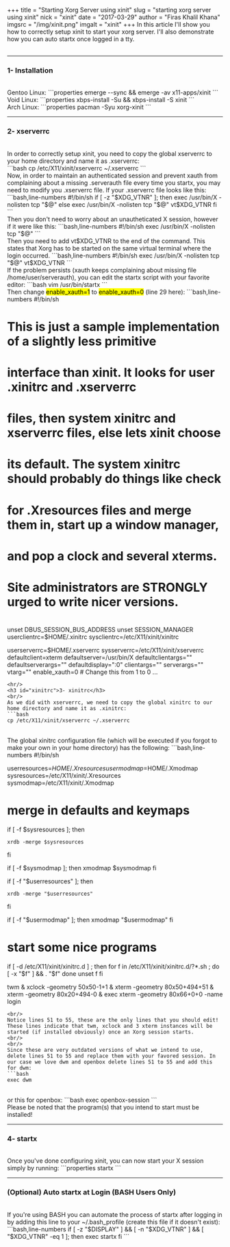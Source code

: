 +++
title = "Starting Xorg Server using xinit"
slug = "starting xorg server using xinit"
nick = "xinit"
date = "2017-03-29"
author = "Firas Khalil Khana"
imgsrc = "/img/xinit.png"
imgalt = "xinit"
+++
In this article I'll show you how to correctly setup xinit to start your xorg server. I'll also demonstrate how you can auto startx once logged in a tty.
<br/>
<br/>
<hr/>
<h3 id="Installation">1- Installation</h3>
<br/>
Gentoo Linux:
```properties
emerge --sync && emerge -av x11-apps/xinit
```
<br/>
Void Linux:
```properties
xbps-install -Su && xbps-install -S xinit
```
<br/>
Arch Linux:
```properties
pacman -Syu xorg-xinit
```
<hr/>
<h3 id="xserverrc">2- xserverrc</h3>
<br/>
In order to correctly setup xinit, you need to copy the global xserverrc to your home directory and name it as .xserverrc:
<br/>
```bash
cp /etc/X11/xinit/xserverrc ~/.xserverrc
```
<br/>
Now, in order to maintain an authenticated session and prevent xauth from complaining about a missing .serverauth file every time you startx, you may need to modify you .xserverrc file. If your .xserverrc file looks like this:
```bash,line-numbers
#!/bin/sh
if [ -z "$XDG_VTNR" ]; then
  exec /usr/bin/X -nolisten tcp "$@"
else
  exec /usr/bin/X -nolisten tcp "$@" vt$XDG_VTNR
fi
```
<br/>
Then you don't need to worry about an unautheticated X session, however if it were like this:
```bash,line-numbers
#!/bin/sh
exec /usr/bin/X -nolisten tcp "$@"
```
<br/>
Then you need to add vt$XDG_VTNR to the end of the command. This states that Xorg has to be started on the same virtual terminal where the login occurred.
```bash,line-numbers
#!/bin/sh
exec /usr/bin/X -nolisten tcp "$@" vt$XDG_VTNR
```
<br/>
If the problem persists (xauth keeps complaining about missing file /home/user/serverauth), you can edit the startx script with your favorite editor:
```bash
vim /usr/bin/startx
```
<br/>
Then change <mark>enable_xauth=1</mark> to <mark>enable_xauth=0</mark> (line 29 here):
```bash,line-numbers
#!/bin/sh

#
# This is just a sample implementation of a slightly less primitive
# interface than xinit. It looks for user .xinitrc and .xserverrc
# files, then system xinitrc and xserverrc files, else lets xinit choose
# its default. The system xinitrc should probably do things like check
# for .Xresources files and merge them in, start up a window manager,
# and pop a clock and several xterms.
#
# Site administrators are STRONGLY urged to write nicer versions.
#

unset DBUS_SESSION_BUS_ADDRESS
unset SESSION_MANAGER
userclientrc=$HOME/.xinitrc
sysclientrc=/etc/X11/xinit/xinitrc

userserverrc=$HOME/.xserverrc
sysserverrc=/etc/X11/xinit/xserverrc
defaultclient=xterm
defaultserver=/usr/bin/X
defaultclientargs=""
defaultserverargs=""
defaultdisplay=":0"
clientargs=""
serverargs=""
vtarg=""
enable_xauth=0 # Change this from 1 to 0
...
```
<hr/>
<h3 id="xinitrc">3- xinitrc</h3>
<br/>
As we did with xserverrc, we need to copy the global xinitrc to our home directory and name it as .xinitrc:
```bash
cp /etc/X11/xinit/xserverrc ~/.xserverrc
```
<br/>
The global xinitrc configuration file (which will be executed if you forgot to make your own in your home directory) has the following:
```bash,line-numbers
#!/bin/sh

userresources=$HOME/.Xresources
usermodmap=$HOME/.Xmodmap
sysresources=/etc/X11/xinit/.Xresources
sysmodmap=/etc/X11/xinit/.Xmodmap

# merge in defaults and keymaps

if [ -f $sysresources ]; then







    xrdb -merge $sysresources

fi

if [ -f $sysmodmap ]; then
    xmodmap $sysmodmap
fi

if [ -f "$userresources" ]; then







    xrdb -merge "$userresources"

fi

if [ -f "$usermodmap" ]; then
    xmodmap "$usermodmap"
fi

# start some nice programs

if [ -d /etc/X11/xinit/xinitrc.d ] ; then
 for f in /etc/X11/xinit/xinitrc.d/?*.sh ; do
  [ -x "$f" ] && . "$f"
 done
 unset f
fi

twm &
xclock -geometry 50x50-1+1 &
xterm -geometry 80x50+494+51 &
xterm -geometry 80x20+494-0 &
exec xterm -geometry 80x66+0+0 -name login
```
<br/>
Notice lines 51 to 55, these are the only lines that you should edit! These lines indicate that twm, xclock and 3 xterm instances will be started (if installed obviously) once an Xorg session starts.
<br/>
<br/>
Since these are very outdated versions of what we intend to use, delete lines 51 to 55 and replace them with your favored session. In our case we love dwm and openbox delete lines 51 to 55 and add this for dwm:
```bash
exec dwm
```
<br/>
or this for openbox:
```bash
exec openbox-session
```
<br/>
Please be noted that the program(s) that you intend to start must be installed!
<hr/>
<h3 id="startx">4- startx</h3>
<br/>
Once you've done configuring xinit, you can now start your X session simply by running:
```properties
startx
```
<hr/>
<h3 id="Auto_startx_at_Login">(Optional) Auto startx at Login (BASH Users Only)</h3>
<br/>
If you're using BASH you can automate the process of startx after logging in by adding this line to your ~/.bash_profile (create this file if it doesn't exist):
```bash,line-numbers
if [ -z "$DISPLAY" ] && [ -n "$XDG_VTNR" ] && [ "$XDG_VTNR" -eq 1 ]; then
  exec startx
fi
```
